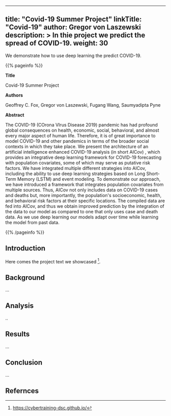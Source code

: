 
---
title: "Covid-19 Summer Project"
linkTitle: "Covid-19"
author: Gregor von Laszewski
description: > 
  In thie project we predict the spread of COVID-19.
weight: 30
---

We demonstrate how to use deep learning the predict COVID-19.

{{% pageinfo %}}

**Title**

Covid-19 Summer Project

**Authors**

Geoffrey C. Fox, 
Gregor von Laszewski,
Fugang Wang,
Saumyadipta Pyne


**Abstract**

The COVID-19 (COrona VIrus Disease 2019) pandemic has had profound global
consequences on health, economic, social, behavioral, and almost every major
aspect of human life. Therefore, it is of great importance to model COVID-19
and other pandemics in terms of the broader social contexts in which they take
place.  We present the architecture of an artificial intelligence enhanced
COVID-19 analysis (in short AICov) , which provides an integrative deep
learning framework for COVID-19 forecasting with population covariates, some of
which may serve as putative risk factors.  We have integrated multiple
different strategies into AICov, including the ability to use deep learning
strategies based on Long Short-Term Memory (LSTM) and event modeling.  To
demonstrate our approach, we have introduced a framework that integrates
population covariates from multiple sources. Thus, AICov not only includes data
on COVID-19 cases and deaths but, more importantly, the population's
socioeconomic, health, and behavioral risk factors at their specific locations.
The compiled data are fed into AICov, and thus we obtain improved prediction by
the integration of the data to our model as compared to one that only uses case
and death data. As we use deep learning our models adapt over time while
learning the model from past data. 

{{% /pageinfo %}}

## Introduction

Here comes the project text we showcased [^cybertraining].

## Background

...

## Analysis 

..

## Results

...

## Conclusion

...

## Refernces

[^cybertraining]: https://cybertraining-dsc.github.io/